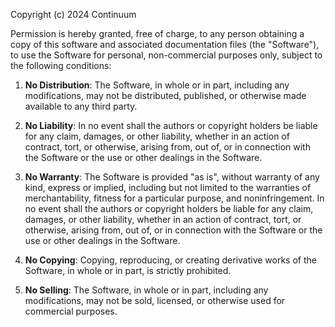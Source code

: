 Copyright (c) 2024 Continuum

Permission is hereby granted, free of charge, to any person obtaining a copy of this software and associated documentation files (the "Software"), to use the Software for personal, non-commercial purposes only, subject to the following conditions:

1. **No Distribution**: The Software, in whole or in part, including any modifications, may not be distributed, published, or otherwise made available to any third party.

2. **No Liability**: In no event shall the authors or copyright holders be liable for any claim, damages, or other liability, whether in an action of contract, tort, or otherwise, arising from, out of, or in connection with the Software or the use or other dealings in the Software.

3. **No Warranty**: The Software is provided "as is", without warranty of any kind, express or implied, including but not limited to the warranties of merchantability, fitness for a particular purpose, and noninfringement. In no event shall the authors or copyright holders be liable for any claim, damages, or other liability, whether in an action of contract, tort, or otherwise, arising from, out of, or in connection with the Software or the use or other dealings in the Software.

4. **No Copying**: Copying, reproducing, or creating derivative works of the Software, in whole or in part, is strictly prohibited.

5. **No Selling**: The Software, in whole or in part, including any modifications, may not be sold, licensed, or otherwise used for commercial purposes.
